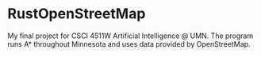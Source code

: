 # RustOpenStreetMap
My final project for CSCI 4511W Artificial Intelligence @ UMN. The program runs A* throughout Minnesota and uses data provided by OpenStreetMap.
